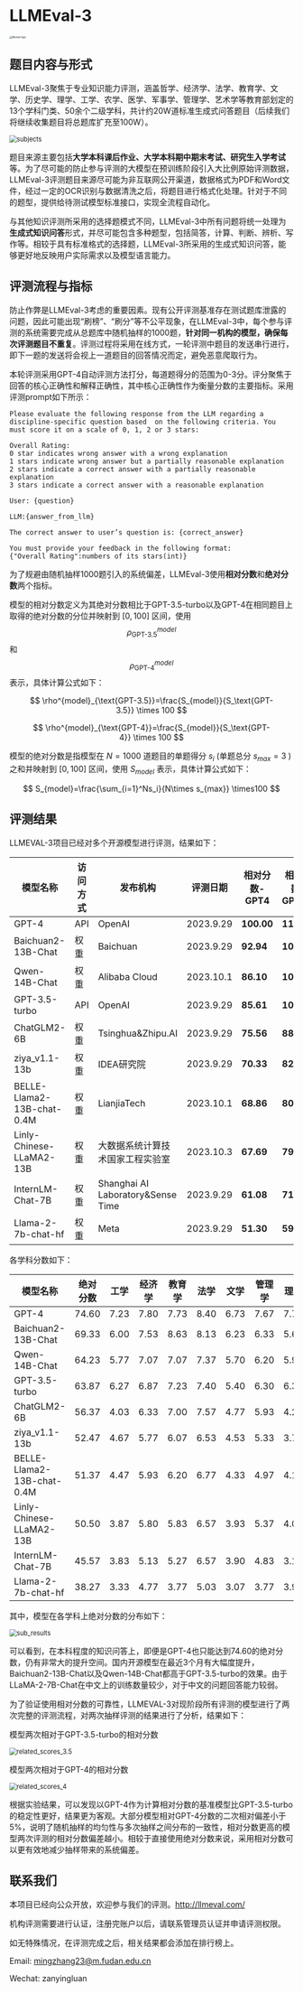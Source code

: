 # LLMEval-3

<img src=".\pic\llmeval-logo.png" alt="llmeval-logo" style="zoom:30%;" />



## 题目内容与形式

LLMEval-3聚焦于专业知识能力评测，涵盖哲学、经济学、法学、教育学、文学、历史学、理学、工学、农学、医学、军事学、管理学、艺术学等教育部划定的13个学科门类、50余个二级学科，共计约20W道标准生成式问答题目（后续我们将继续收集题目将总题库扩充至100W）。

<img src=".\pic\subjects.PNG" alt="subjects" style="zoom: 80%;" />

题目来源主要包括**大学本科课后作业、大学本科期中期末考试、研究生入学考试**等。为了尽可能的防止参与评测的大模型在预训练阶段引入大比例原始评测数据，LLMEval-3评测题目来源尽可能为非互联网公开渠道，数据格式为PDF和Word文件，经过一定的OCR识别与数据清洗之后，将题目进行格式化处理。针对于不同的题型，提供给待测试模型标准接口，实现全流程自动化。

与其他知识评测所采用的选择题模式不同，LLMEval-3中所有问题将统一处理为**生成式知识问答**形式，并尽可能包含多种题型，包括简答，计算、判断、辨析、写作等。相较于具有标准格式的选择题，LLMEval-3所采用的生成式知识问答，能够更好地反映用户实际需求以及模型语言能力。



## 评测流程与指标

防止作弊是LLMEval-3考虑的重要因素。现有公开评测基准存在测试题库泄露的问题，因此可能出现“刷榜”、“刷分”等不公平现象，在LLMEval-3中，每个参与评测的系统需要完成从总题库中随机抽样的1000题，**针对同一机构的模型，确保每次评测题目不重复**。评测过程将采用在线方式，一轮评测中题目的发送串行进行，即下一题的发送将会视上一道题目的回答情况而定，避免恶意爬取行为。 

本轮评测采用GPT-4自动评测方法打分，每道题得分的范围为0-3分。评分聚焦于回答的核心正确性和解释正确性，其中核心正确性作为衡量分数的主要指标。采用评测prompt如下所示：

```text
Please evaluate the following response from the LLM regarding a discipline-specific question based  on the following criteria. You must score it on a scale of 0, 1, 2 or 3 stars:

Overall Rating:
0 star indicates wrong answer with a wrong explanation
1 stars indicate wrong answer but a partially reasonable explanation
2 stars indicate a correct answer with a partially reasonable explanation
3 stars indicate a correct answer with a reasonable explanation

User: {question}

LLM:{answer_from_llm}

The correct answer to user’s question is: {correct_answer}

You must provide your feedback in the following format:
{"Overall Rating":numbers of its stars(int)}
```

为了规避由随机抽样1000题引入的系统偏差，LLMEval-3使用**相对分数**和**绝对分数**两个指标。

模型的相对分数定义为其绝对分数相比于GPT-3.5-turbo以及GPT-4在相同题目上取得的绝对分数的分位并映射到 $[0, 100]$ 区间，使用 $$\rho_{\text{GPT-3.5}}^{model}$$ 和 $$\rho_{\text{GPT-4}}^{model}$$ 表示，具体计算公式如下：


$$
\rho^{model}_{\text{GPT-3.5}}=\frac{S_{model}}{S_\text{GPT-3.5}} \times 100
$$


$$
\rho^{model}_{\text{GPT-4}}=\frac{S_{model}}{S_\text{GPT-4}} \times 100
$$


模型的绝对分数是指模型在 $N=1000$ 道题目的单题得分 $s_{i}$ (单题总分 $s_{max}=3$  )之和并映射到 $[0, 100]$ 区间，使用 $S_{model}$ 表示，具体计算公式如下：

$$
S_{model}=\frac{\sum_{i=1}^Ns_i}{N\times s_{max}} \times100
$$

## 评测结果

LLMEVAL-3项目已经对多个开源模型进行评测，结果如下：

| 模型名称                   | 访问方式 | 发布机构                          | 评测日期  | 相对分数-GPT4  | 相对分数-GPT3.5 | 绝对分数 |
| -------------------------- | -------- | --------------------------------- | --------- | -------------- | --------------- | -------- |
| GPT-4                      | API      | OpenAI                            | 2023.9.29 | __**100.00**__ | __**116.81**__  | 74.60    |
| Baichuan2-13B-Chat         | 权重     | Baichuan                          | 2023.9.29 | __**92.94**__  | __**108.56**__  | 69.33    |
| Qwen-14B-Chat              | 权重     | Alibaba Cloud                     | 2023.10.1 | __**86.10**__  | __**100.57**__  | 64.23    |
| GPT-3.5-turbo              | API      | OpenAI                            | 2023.9.29 | **85.61**      | **100.00**      | 63.87    |
| ChatGLM2-6B                | 权重     | Tsinghua&Zhipu.AI                 | 2023.9.29 | **75.56**      | **88.26**       | 56.37    |
| ziya_v1.1-13b              | 权重     | IDEA研究院                        | 2023.9.29 | **70.33**      | **82.15**       | 52.47    |
| BELLE-Llama2-13B-chat-0.4M | 权重     | LianjiaTech                       | 2023.10.1 | **68.86**      | **80.43**       | 51.37    |
| Linly-Chinese-LLaMA2-13B   | 权重     | 大数据系统计算技术国家工程实验室  | 2023.10.3 | **67.69**      | **79.07**       | 50.50    |
| InternLM-Chat-7B           | 权重     | Shanghai AI Laboratory&Sense Time | 2023.9.29 | **61.08**      | **71.35**       | 45.57    |
| Llama-2-7b-chat-hf         | 权重     | Meta                              | 2023.9.29 | **51.30**      | **59.92**       | 38.27    |

各学科分数如下：

| 模型名称                   | 绝对分数 | 工学 | 经济学 | 教育学 | 法学 | 文学 | 管理学 | 理学 | 历史学 | 医学 | 军事学 |
| -------------------------- | -------- | ---- | ------ | ------ | ---- | ---- | ------ | ---- | ------ | ---- | ------ |
| GPT-4                      | 74.60    | 7.23 | 7.80   | 7.73   | 8.40 | 6.73 | 7.67   | 7.73 | 7.07   | 6.20 | 8.03   |
| Baichuan2-13B-Chat         | 69.33    | 6.00 | 7.53   | 8.63   | 8.13 | 6.23 | 6.33   | 5.63 | 8.20   | 5.43 | 7.20   |
| Qwen-14B-Chat              | 64.23    | 5.77 | 7.07   | 7.07   | 7.37 | 5.70 | 6.20   | 5.93 | 6.97   | 5.40 | 6.77   |
| GPT-3.5-turbo              | 63.87    | 6.27 | 6.87   | 7.23   | 7.40 | 5.40 | 6.30   | 6.37 | 6.00   | 5.17 | 6.87   |
| ChatGLM2-6B                | 56.37    | 4.03 | 6.33   | 7.00   | 7.57 | 4.77 | 5.93   | 4.23 | 5.87   | 5.07 | 5.57   |
| ziya_v1.1-13b              | 52.47    | 4.67 | 5.77   | 6.07   | 6.53 | 4.53 | 5.33   | 3.70 | 5.00   | 4.63 | 6.23   |
| BELLE-Llama2-13B-chat-0.4M | 51.37    | 4.47 | 5.93   | 6.20   | 6.77 | 4.33 | 4.97   | 4.10 | 5.07   | 3.77 | 5.77   |
| Linly-Chinese-LLaMA2-13B   | 50.50    | 3.87 | 5.80   | 5.83   | 6.57 | 3.93 | 5.37   | 4.07 | 5.43   | 3.93 | 5.70   |
| InternLM-Chat-7B           | 45.57    | 3.83 | 5.13   | 5.27   | 6.57 | 3.90 | 4.83   | 3.10 | 4.87   | 3.67 | 4.40   |
| Llama-2-7b-chat-hf         | 38.27    | 3.33 | 4.77   | 3.77   | 5.03 | 3.07 | 3.77   | 3.93 | 4.00   | 2.40 | 4.20   |



其中，模型在各学科上绝对分数的分布如下：

<img src=".\pic\sub_results.png" alt="sub_results" style="zoom:80%;" />

可以看到，在本科程度的知识问答上，即便是GPT-4也只能达到74.60的绝对分数，仍有非常大的提升空间。国内开源模型在最近3个月有大幅度提升，Baichuan2-13B-Chat以及Qwen-14B-Chat都高于GPT-3.5-turbo的效果。由于LLaMA-2-7B-Chat在中文上的训练数量较少，对于中文的问题回答能力较弱。

为了验证使用相对分数的可靠性，LLMEVAL-3对现阶段所有评测的模型进行了两次完整的评测流程，对两次抽样评测的结果进行了分析，结果如下：

模型两次相对于GPT-3.5-turbo的相对分数

<img src=".\pic\related_scores_3.5.png" alt="related_scores_3.5" style="zoom:80%;" />

模型两次相对于GPT-4的相对分数

<img src=".\pic\related_scores_4.png" alt="related_scores_4" style="zoom:80%;" />

根据实验结果，可以发现以GPT-4作为计算相对分数的基准模型比GPT-3.5-turbo的稳定性更好，结果更为客观。大部分模型相对GPT-4分数的二次相对偏差小于5%，说明了随机抽样的均匀性与多次抽样之间分布的一致性，相对分数更高的模型两次评测的相对分数偏差越小。相较于直接使用绝对分数来说，采用相对分数可以更有效地减少抽样带来的系统偏差。



## 联系我们

本项目已经向公众开放，欢迎参与我们的评测。http://llmeval.com/

机构评测需要进行认证，注册完账户以后，请联系管理员认证并申请评测权限。

如无特殊情况，在评测完成之后，相关结果都会添加在排行榜上。

Email: mingzhang23@m.fudan.edu.cn

Wechat: zanyingluan
